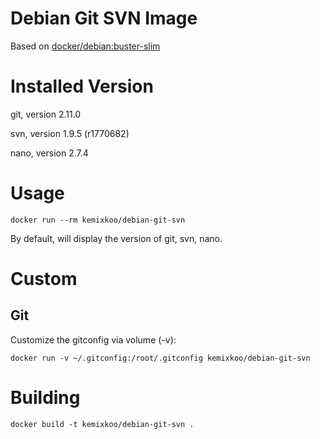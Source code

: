 # Debian Git SVN Image

Based on [docker/debian:buster-slim](https://hub.docker.com/_/debian/)


# Installed Version

git, version 2.11.0

svn, version 1.9.5 (r1770682)

nano, version 2.7.4


# Usage

```
docker run --rm kemixkoo/debian-git-svn
```
By default, will display the version of git, svn, nano.


# Custom

## Git

Customize the gitconfig via volume (-v):

```
docker run -v ~/.gitconfig:/root/.gitconfig kemixkoo/debian-git-svn
```


# Building

```
docker build -t kemixkoo/debian-git-svn .
```
